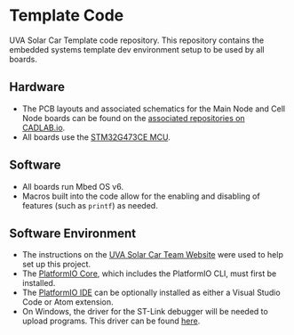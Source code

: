 # Template Code
UVA Solar Car Template code repository. This repository contains the embedded systems template dev environment setup to be used by all boards.


## Hardware
* The PCB layouts and associated schematics for the Main Node and Cell Node boards can be found on the [associated repositories on CADLAB.io](https://cadlab.io/solar-car-uva).
* All boards use the [STM32G473CE MCU](https://www.mouser.com/datasheet/2/389/stm32f042c4-1851049.pdf).


## Software
* All boards run Mbed OS v6.
* Macros built into the code allow for the enabling and disabling of features (such as `printf`) as needed.


## Software Environment
* The instructions on the [UVA Solar Car Team Website](https://solarcaratuva.github.io/stm32-mbed-info) were used to help set up this project.
* The [PlatformIO Core](https://docs.platformio.org/en/latest/core/installation.html), which includes the PlatformIO CLI, must first be installed.
* The [PlatformIO IDE](https://docs.platformio.org/en/latest/integration/ide/pioide.html) can be optionally installed as either a Visual Studio Code or Atom extension.
* On Windows, the driver for the ST-Link debugger will be needed to upload programs. This driver can be found [here](https://os.mbed.com/teams/ST/wiki/ST-Link-Driver).
